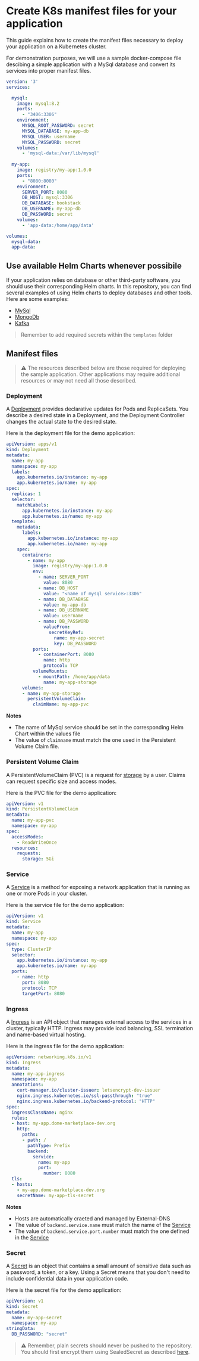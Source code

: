 # Create K8s manifest files for your application

This guide explains how to create the manifest files necessary to deploy your application on a Kubernetes cluster. 

For demonstration purposes, we will use a sample docker-compose file descibing a simple application with a MySql database and convert its services into proper manifest files.

``` yaml
version: '3'
services:

  mysql:
    image: mysql:8.2
    ports:
      - "3406:3306"
    environment:
      MYSQL_ROOT_PASSWORD: secret
      MYSQL_DATABASE: my-app-db
      MYSQL_USER: username
      MYSQL_PASSWORD: secret
    volumes:
      - 'mysql-data:/var/lib/mysql'
  
  my-app:
    image: registry/my-app:1.0.0
    ports:
      - "8080:8080"
    environment:
      SERVER_PORT: 8080
      DB_HOST: mysql:3306
      DB_DATABASE: bookstack
      DB_USERNAME: my-app-db
      DB_PASSWORD: secret
    volumes:
      - 'app-data:/home/app/data'

volumes:
  mysql-data:
  app-data:
```

## Use available Helm Charts whenever possibile

If your application relies on database or other third-party software, you should use their corresponding Helm charts. In this repository, you can find several examples of using Helm charts to deploy databases and other tools. Here are some examples:

- [MySql](../ionos/dome-trust/mysql/Chart.yaml)
- [MongoDb](../ionos/marketplace/mongodb/Chart.yaml)
- [Kafka](../ionos/marketplace/kafka/Chart.yaml)

> Remember to add required secrets within the ```templates``` folder

## Manifest files

> ⚠️ The resources described below are those required for deploying the sample application. Other applications may require additional resources or may not need all those described.

### Deployment

A [Deployment](https://kubernetes.io/docs/concepts/workloads/controllers/deployment) provides declarative updates for Pods and ReplicaSets. You describe a desired state in a Deployment, and the Deployment Controller changes the actual state to the desired state.

Here is the deployment file for the demo application:

``` yaml
apiVersion: apps/v1
kind: Deployment
metadata:
  name: my-app
  namespace: my-app
  labels:
    app.kubernetes.io/instance: my-app
    app.kubernetes.io/name: my-app
spec:
  replicas: 1
  selector:
    matchLabels:
      app.kubernetes.io/instance: my-app
      app.kubernetes.io/name: my-app
  template:
    metadata:
      labels:
        app.kubernetes.io/instance: my-app
        app.kubernetes.io/name: my-app
    spec:
      containers:
        - name: my-app
          image: registry/my-app:1.0.0
          env:
            - name: SERVER_PORT
              value: 8080
            - name: DB_HOST
              value: "<name of mysql service>:3306"
            - name: DB_DATABASE
              value: my-app-db
            - name: DB_USERNAME
              value: username
            - name: DB_PASSWORD
              valueFrom:
                secretKeyRef:
                  name: my-app-secret
                  key: DB_PASSWORD
          ports:
            - containerPort: 8080
              name: http
              protocol: TCP
          volumeMounts:
            - mountPath: /home/app/data
              name: my-app-storage
      volumes: 
      - name: my-app-storage
        persistentVolumeClaim:
          claimName: my-app-pvc
```

**Notes**
- The name of MySql service should be set in the corresponding Helm Chart within the values file
- The value of ```claimname``` must match the one used in the Persistent Volume Claim file.

### Persistent Volume Claim

A PersistentVolumeClaim (PVC) is a request for [storage](https://kubernetes.io/docs/concepts/storage) by a user. Claims can request specific size and access modes.

Here is the PVC file for the demo application:

``` yaml
apiVersion: v1
kind: PersistentVolumeClaim
metadata:
  name: my-app-pvc
  namespace: my-app
spec:
  accessModes:
    - ReadWriteOnce
  resources:
    requests:
      storage: 5Gi
```

### Service

A [Service](https://kubernetes.io/docs/concepts/services-networking/service) is a method for exposing a network application that is running as one or more Pods in your cluster.

Here is the service file for the demo application:

``` yaml
apiVersion: v1
kind: Service
metadata:
  name: my-app
  namespace: my-app
spec:
  type: ClusterIP
  selector:
    app.kubernetes.io/instance: my-app
    app.kubernetes.io/name: my-app
  ports:
    - name: http
      port: 8080
      protocol: TCP
      targetPort: 8080
```

### Ingress

A [Ingress](https://kubernetes.io/docs/concepts/services-networking/ingress) is an API object that manages external access to the services in a cluster, typically HTTP. Ingress may provide load balancing, SSL termination and name-based virtual hosting.

Here is the ingress file for the demo application:

``` yaml
apiVersion: networking.k8s.io/v1
kind: Ingress
metadata:
  name: my-app-ingress
  namespace: my-app
  annotations:
    cert-manager.io/cluster-issuer: letsencrypt-dev-issuer
    nginx.ingress.kubernetes.io/ssl-passthrough: "true"
    nginx.ingress.kubernetes.io/backend-protocol: "HTTP"
spec:
  ingressClassName: nginx
  rules:
  - host: my-app.dome-marketplace-dev.org
    http:
      paths:
      - path: /
        pathType: Prefix
        backend:
          service:
            name: my-app
            port:
              number: 8080
  tls:
  - hosts:
    - my-app.dome-marketplace-dev.org
    secretName: my-app-tls-secret
```

**Notes**
- Hosts are automatically craeted and managed by External-DNS
- The value of ```backend.service.name``` must match the name of the [Service](#service)
- The value of ```backend.service.port.number``` must match the one defined in the [Service](#service)

### Secret

A [Secret](https://kubernetes.io/docs/concepts/configuration/secret) is an object that contains a small amount of sensitive data such as a password, a token, or a key. Using a Secret means that you don't need to include confidential data in your application code.

Here is the secret file for the demo application:

``` yaml
apiVersion: v1
kind: Secret
metadata:
  name: my-app-secret
  namespace: my-app
stringData:
  DB_PASSWORD: "secret"
```

> ⚠️ Remember, plain secrets should never be pushed to the repository. You should first encrypt them using SealedSecret as described [here](./INTEGRATION.md/#add-secrets).